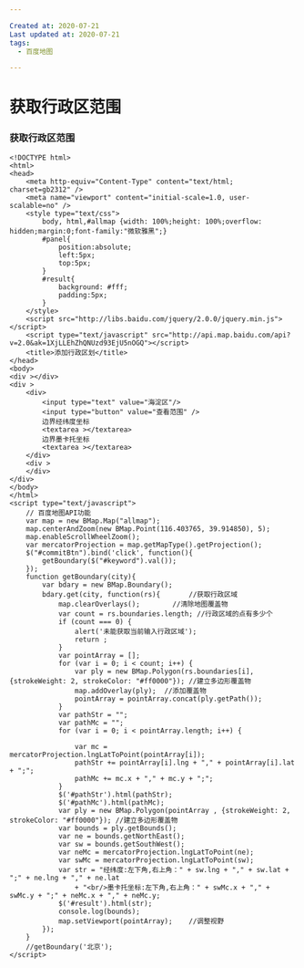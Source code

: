 ```yaml
---

Created at: 2020-07-21
Last updated at: 2020-07-21
tags: 
  - 百度地图

---
```


# 获取行政区范围


### 获取行政区范围

    <!DOCTYPE html>
    <html>
    <head>
        <meta http-equiv="Content-Type" content="text/html; charset=gb2312" />
        <meta name="viewport" content="initial-scale=1.0, user-scalable=no" />
        <style type="text/css">
            body, html,#allmap {width: 100%;height: 100%;overflow: hidden;margin:0;font-family:"微软雅黑";}
            #panel{
                position:absolute;
                left:5px;
                top:5px;
            }
            #result{
                background: #fff;
                padding:5px;
            }
        </style>
        <script src="http://libs.baidu.com/jquery/2.0.0/jquery.min.js"></script>
        <script type="text/javascript" src="http://api.map.baidu.com/api?v=2.0&ak=1XjLLEhZhQNUzd93EjU5nOGQ"></script>
        <title>添加行政区划</title>
    </head>
    <body>
    <div ></div>
    <div >
        <div>
            <input type="text" value="海淀区"/>
            <input type="button" value="查看范围" />
            边界经纬度坐标
            <textarea ></textarea>
            边界墨卡托坐标
            <textarea ></textarea>
        </div>
        <div >
        </div>
    </div>
    </body>
    </html>
    <script type="text/javascript">
        // 百度地图API功能
        var map = new BMap.Map("allmap");
        map.centerAndZoom(new BMap.Point(116.403765, 39.914850), 5);
        map.enableScrollWheelZoom();
        var mercatorProjection = map.getMapType().getProjection();
        $("#commitBtn").bind('click', function(){
            getBoundary($("#keyword").val());
        });
        function getBoundary(city){
            var bdary = new BMap.Boundary();
            bdary.get(city, function(rs){       //获取行政区域
                map.clearOverlays();        //清除地图覆盖物
                var count = rs.boundaries.length; //行政区域的点有多少个
                if (count === 0) {
                    alert('未能获取当前输入行政区域');
                    return ;
                }
                var pointArray = [];
                for (var i = 0; i < count; i++) {
                    var ply = new BMap.Polygon(rs.boundaries[i], {strokeWeight: 2, strokeColor: "#ff0000"}); //建立多边形覆盖物
                    map.addOverlay(ply);  //添加覆盖物
                    pointArray = pointArray.concat(ply.getPath());
                }
                var pathStr = "";
                var pathMc = "";
                for (var i = 0; i < pointArray.length; i++) {
    
                    var mc = mercatorProjection.lngLatToPoint(pointArray[i]);
                    pathStr += pointArray[i].lng + "," + pointArray[i].lat + ";";
                    pathMc += mc.x + "," + mc.y + ";";
                }
                $('#pathStr').html(pathStr);
                $('#pathMc').html(pathMc);
                var ply = new BMap.Polygon(pointArray , {strokeWeight: 2, strokeColor: "#ff0000"}); //建立多边形覆盖物
                var bounds = ply.getBounds();
                var ne = bounds.getNorthEast();
                var sw = bounds.getSouthWest();
                var neMc = mercatorProjection.lngLatToPoint(ne);
                var swMc = mercatorProjection.lngLatToPoint(sw);
                var str = "经纬度:左下角,右上角：" + sw.lng + "," + sw.lat + ";" + ne.lng + "," + ne.lat
                    + "<br/>墨卡托坐标:左下角,右上角：" + swMc.x + "," + swMc.y + ";" + neMc.x + "," + neMc.y;
                $('#result').html(str);
                console.log(bounds);
                map.setViewport(pointArray);    //调整视野
            });
        }
        //getBoundary('北京');
    </script>




